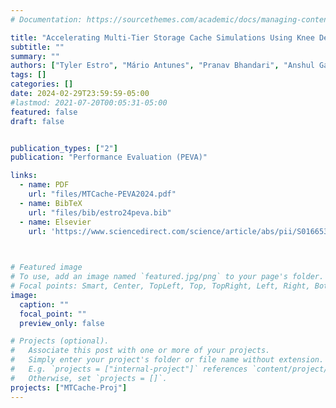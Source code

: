 ```yaml
---
# Documentation: https://sourcethemes.com/academic/docs/managing-content/

title: "Accelerating Multi-Tier Storage Cache Simulations Using Knee Detection"
subtitle: ""
summary: ""
authors: ["Tyler Estro", "Mário Antunes", "Pranav Bhandari", "Anshul Gandhi", "Geoff Kuenning", "Yifei Liu", "Carl Waldspurger", "Avani Wildani", "Erez Zadok"]
tags: []
categories: []
date: 2024-02-29T23:59:59-05:00
#lastmod: 2021-07-20T00:05:31-05:00
featured: false
draft: false


publication_types: ["2"]
publication: "Performance Evaluation (PEVA)"

links:
  - name: PDF
    url: "files/MTCache-PEVA2024.pdf"
  - name: BibTeX
    url: "files/bib/estro24peva.bib"
  - name: Elsevier
    url: 'https://www.sciencedirect.com/science/article/abs/pii/S0166531624000154'
  


# Featured image
# To use, add an image named `featured.jpg/png` to your page's folder.
# Focal points: Smart, Center, TopLeft, Top, TopRight, Left, Right, BottomLeft, Bottom, BottomRight.
image:
  caption: ""
  focal_point: ""
  preview_only: false

# Projects (optional).
#   Associate this post with one or more of your projects.
#   Simply enter your project's folder or file name without extension.
#   E.g. `projects = ["internal-project"]` references `content/project/deep-learning/index.md`.
#   Otherwise, set `projects = []`.
projects: ["MTCache-Proj"]
---
```

